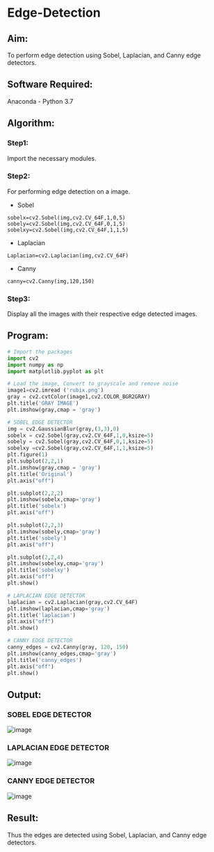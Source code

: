 # Edge-Detection
## Aim:
To perform edge detection using Sobel, Laplacian, and Canny edge detectors.

## Software Required:
Anaconda - Python 3.7

## Algorithm:
### Step1:
Import the necessary modules.

### Step2:
For performing edge detection on a image.

* Sobel
```
sobelx=cv2.Sobel(img,cv2.CV_64F,1,0,5)
sobely=cv2.Sobel(img,cv2.CV_64F,0,1,5)
sobelxy=cv2.Sobel(img,cv2.CV_64F,1,1,5)
```

* Laplacian
```
Laplacian=cv2.Laplacian(img,cv2.CV_64F)
```

* Canny
```
canny=cv2.Canny(img,120,150)
```

### Step3:
Display all the images with their respective edge detected images.
 
## Program:

``` Python
# Import the packages
import cv2
import numpy as np
import matplotlib.pyplot as plt

# Load the image, Convert to grayscale and remove noise
image1=cv2.imread ('rubix.png') 
gray = cv2.cvtColor(image1,cv2.COLOR_BGR2GRAY)
plt.title('GRAY IMAGE')
plt.imshow(gray,cmap = 'gray')

# SOBEL EDGE DETECTOR
img = cv2.GaussianBlur(gray,(3,3),0)
sobelx = cv2.Sobel(gray,cv2.CV_64F,1,0,ksize=5)
sobely = cv2.Sobel(gray,cv2.CV_64F,0,1,ksize=5)
sobelxy =cv2.Sobel(gray,cv2.CV_64F,1,1,ksize=5)
plt.figure(1)
plt.subplot(2,2,1)
plt.imshow(gray,cmap = 'gray')
plt.title('Original')
plt.axis("off")

plt.subplot(2,2,2)
plt.imshow(sobelx,cmap='gray')
plt.title('sobelx')
plt.axis("off")

plt.subplot(2,2,3)
plt.imshow(sobely,cmap='gray')
plt.title('sobely')
plt.axis("off")

plt.subplot(2,2,4)
plt.imshow(sobelxy,cmap='gray')
plt.title('sobelxy')
plt.axis("off")
plt.show()

# LAPLACIAN EDGE DETECTOR
laplacian = cv2.Laplacian(gray,cv2.CV_64F)
plt.imshow(laplacian,cmap='gray')
plt.title('laplacian')
plt.axis("off")
plt.show()

# CANNY EDGE DETECTOR
canny_edges = cv2.Canny(gray, 120, 150)
plt.imshow(canny_edges,cmap='gray')
plt.title('canny_edges')
plt.axis("off")
plt.show()

```
## Output:
### SOBEL EDGE DETECTOR
![image](https://user-images.githubusercontent.com/102652887/169021358-b607d565-415a-44e7-8712-f301a29f2629.png)

### LAPLACIAN EDGE DETECTOR
![image](https://user-images.githubusercontent.com/102652887/169021412-d684359a-129d-4dff-a503-1d3cdf3b8575.png)


### CANNY EDGE DETECTOR
![image](https://user-images.githubusercontent.com/102652887/169021453-f5ed4b10-8b35-4774-9a1c-dbe0ad337c88.png)


## Result:
Thus the edges are detected using Sobel, Laplacian, and Canny edge detectors.
